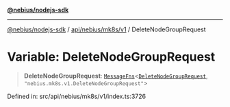 [**@nebius/nodejs-sdk**](../../../../../README.md)

---

[@nebius/nodejs-sdk](../../../../../README.md) / [api/nebius/mk8s/v1](../README.md) / DeleteNodeGroupRequest

# Variable: DeleteNodeGroupRequest

> **DeleteNodeGroupRequest**: [`MessageFns`](../../../../../runtime/protos/core/interfaces/MessageFns.md)\<[`DeleteNodeGroupRequest`](../interfaces/DeleteNodeGroupRequest.md), `"nebius.mk8s.v1.DeleteNodeGroupRequest"`\>

Defined in: src/api/nebius/mk8s/v1/index.ts:3726
